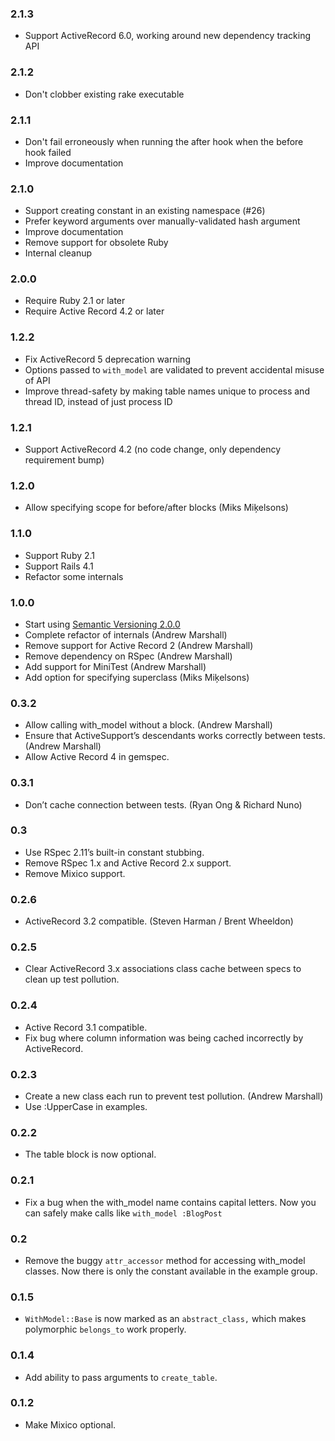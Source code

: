### 2.1.3

- Support ActiveRecord 6.0, working around new dependency tracking API

### 2.1.2

- Don't clobber existing rake executable

### 2.1.1

- Don't fail erroneously when running the after hook when the before hook failed
- Improve documentation

### 2.1.0

- Support creating constant in an existing namespace (#26)
- Prefer keyword arguments over manually-validated hash argument
- Improve documentation
- Remove support for obsolete Ruby
- Internal cleanup

### 2.0.0

- Require Ruby 2.1 or later
- Require Active Record 4.2 or later

### 1.2.2

- Fix ActiveRecord 5 deprecation warning
- Options passed to `with_model` are validated to prevent accidental misuse of API
- Improve thread-safety by making table names unique to process and thread ID, instead of just process ID

### 1.2.1

- Support ActiveRecord 4.2 (no code change, only dependency requirement bump)

### 1.2.0

- Allow specifying scope for before/after blocks (Miks Miķelsons)

### 1.1.0
- Support Ruby 2.1
- Support Rails 4.1
- Refactor some internals

### 1.0.0
- Start using [Semantic Versioning 2.0.0](http://semver.org/spec/v2.0.0.html)
- Complete refactor of internals (Andrew Marshall)
- Remove support for Active Record 2 (Andrew Marshall)
- Remove dependency on RSpec (Andrew Marshall)
- Add support for MiniTest (Andrew Marshall)
- Add option for specifying superclass (Miks Miķelsons)

### 0.3.2

- Allow calling with_model without a block. (Andrew Marshall)
- Ensure that ActiveSupport’s descendants works correctly between tests. (Andrew Marshall)
- Allow Active Record 4 in gemspec.

### 0.3.1

- Don’t cache connection between tests. (Ryan Ong & Richard Nuno)

### 0.3

- Use RSpec 2.11’s built-in constant stubbing.
- Remove RSpec 1.x and Active Record 2.x support.
- Remove Mixico support.

### 0.2.6

- ActiveRecord 3.2 compatible. (Steven Harman / Brent Wheeldon)

### 0.2.5

- Clear ActiveRecord 3.x associations class cache between specs to clean up test pollution.

### 0.2.4

- Active Record 3.1 compatible.
- Fix bug where column information was being cached incorrectly by ActiveRecord.

### 0.2.3

- Create a new class each run to prevent test pollution. (Andrew Marshall)
- Use :UpperCase in examples.

### 0.2.2

- The table block is now optional.

### 0.2.1

- Fix a bug when the with_model name contains capital letters. Now you can safely make calls like `with_model :BlogPost`

### 0.2

- Remove the buggy `attr_accessor` method for accessing with_model classes. Now there is only the constant available in the example group.

### 0.1.5

- `WithModel::Base` is now marked as an `abstract_class,` which makes polymorphic `belongs_to` work properly.

### 0.1.4

- Add ability to pass arguments to `create_table`.

### 0.1.2

- Make Mixico optional.
